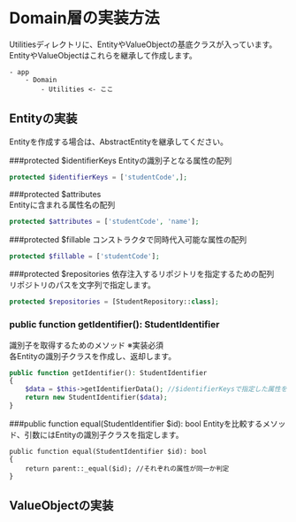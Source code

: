 # Domain層の実装方法

Utilitiesディレクトリに、EntityやValueObjectの基底クラスが入っています。  
EntityやValueObjectはこれらを継承して作成します。
```
- app
    - Domain
        - Utilities <- ここ 
```

## Entityの実装

Entityを作成する場合は、AbstractEntityを継承してください。

###protected $identifierKeys
Entityの識別子となる属性の配列
```php
protected $identifierKeys = ['studentCode',];
```

###protected $attributes  
Entityに含まれる属性名の配列
```php
protected $attributes = ['studentCode', 'name'];
```

###protected $fillable
コンストラクタで同時代入可能な属性の配列
```php
protected $fillable = ['studentCode'];
```
###protected $repositories
依存注入するリポジトリを指定するための配列  
リポジトリのパスを文字列で指定します。
```php
protected $repositories = [StudentRepository::class];
```

### public function getIdentifier(): StudentIdentifier
識別子を取得するためのメソッド ※実装必須  
各Entityの識別子クラスを作成し、返却します。
```php
public function getIdentifier(): StudentIdentifier
{
    $data = $this->getIdentifierData(); //$identifierKeysで指定した属性を配列で取ってくるメソッド
    return new StudentIdentifier($data);
}
```
###public function equal(StudentIdentifier $id): bool
Entityを比較するメソッド、引数にはEntityの識別子クラスを指定します。
```
public function equal(StudentIdentifier $id): bool
{
    return parent::_equal($id); //それぞれの属性が同一か判定
}
```


## ValueObjectの実装